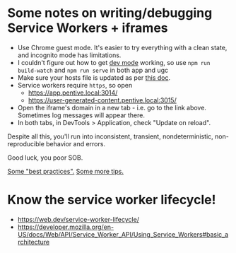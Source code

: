 # Some notes on writing/debugging Service Workers + iframes

- Use Chrome guest mode. It's easier to try everything with a clean state, and incognito mode has limitations.
- I couldn't figure out how to get [dev mode](https://vite-pwa-org.netlify.app/guide/development.html) working, so use `npm run build-watch` and `npm run serve` in both app and ugc
- Make sure your hosts file is updated as per [this doc](./../app/README.md).
- Service workers require `https`, so open
  - https://app.pentive.local:3014/
  - https://user-generated-content.pentive.local:3015/
- Open the iframe's domain in a new tab - i.e. go to the link above. Sometimes log messages will appear there.
- In both tabs, in DevTools > Application, check "Update on reload".

Despite all this, you'll run into inconsistent, transient, nondeterministic, non-reproducible behavior and errors.

Good luck, you poor SOB.

[Some "best practices".](https://www.thecodeship.com/web-development/guide-service-worker-pitfalls-best-practices/)
[Some more tips.](https://gist.github.com/mmazzarolo/e87a11d24f85b952ee30792316f56d47)

# Know the service worker lifecycle!

- https://web.dev/service-worker-lifecycle/
- https://developer.mozilla.org/en-US/docs/Web/API/Service_Worker_API/Using_Service_Workers#basic_architecture
